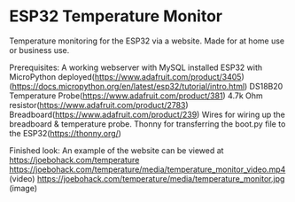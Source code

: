 # ESP32 Temperature Monitor
 Temperature monitoring for the ESP32 via a website. Made for at home use or business use.

 Prerequisites:
 A working webserver with MySQL installed
 ESP32 with MicroPython deployed(https://www.adafruit.com/product/3405) (https://docs.micropython.org/en/latest/esp32/tutorial/intro.html)
 DS18B20 Temperature Probe(https://www.adafruit.com/product/381)
 4.7k Ohm resistor(https://www.adafruit.com/product/2783)
 Breadboard(https://www.adafruit.com/product/239)
 Wires for wiring up the breadboard & temperature probe.
 Thonny for transferring the boot.py file to the ESP32(https://thonny.org/)

 Finished look:
 An example of the website can be viewed at https://joebohack.com/temperature
 https://joebohack.com/temperature/media/temperature_monitor_video.mp4 (video)
 https://joebohack.com/temperature/media/temperature_monitor.jpg (image)
